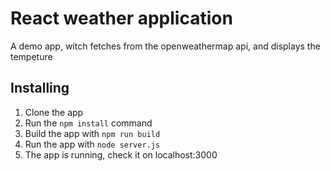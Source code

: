 # React weather application
A demo app, witch fetches from the openweathermap api, and displays the tempeture

## Installing

1. Clone the app
2. Run the ```npm install``` command
3. Build the app with ```npm run build```
4. Run the app with ```node server.js```
5. The app is running, check it on localhost:3000
